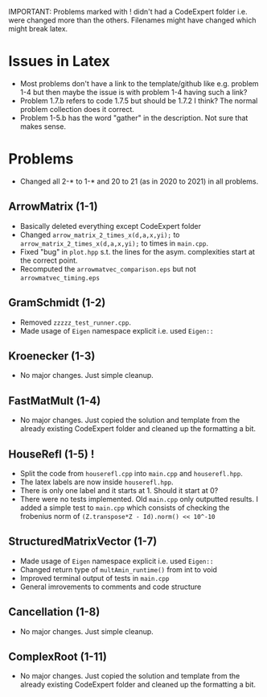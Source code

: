 IMPORTANT: Problems marked with ! didn't had a CodeExpert folder i.e. were
changed more than the others. Filenames might have changed which might break
latex.

# Issues in Latex
- Most problems don't have a link to the template/github like e.g. problem
  1-4 but then maybe the issue is with problem 1-4 having such a link?
- Problem 1.7.b refers to code 1.7.5 but should be 1.7.2 I think? The normal
  problem collection does it correct.
- Problem 1-5.b has the word "gather" in the description. Not sure that makes
  sense.

# Problems
- Changed all 2-* to 1-* and 20 to 21 (as in 2020 to 2021) in all problems.

## ArrowMatrix (1-1)
- Basically deleted everything except CodeExpert folder
- Changed `arrow_matrix_2_times_x(d,a,x,yi);` to 
  `arrow_matrix_2_times_x(d,a,x,yi);` to times in `main.cpp`.
- Fixed "bug" in `plot.hpp` s.t. the lines for the asym. complexities start
  at the correct point.
- Recomputed the `arrowmatvec_comparison.eps` but not
  `arrowmatvec_timing.eps`

## GramSchmidt (1-2)
- Removed `zzzzz_test_runner.cpp`.
- Made usage of `Eigen` namespace explicit i.e. used `Eigen::`

## Kroenecker (1-3)
- No major changes. Just simple cleanup.

## FastMatMult (1-4)
- No major changes. Just copied the solution and template from the already
  existing CodeExpert folder and cleaned up the formatting a bit.

## HouseRefl (1-5) !
- Split the code from `houserefl.cpp` into `main.cpp` and `houserefl.hpp`.
- The latex labels are now inside `houserefl.hpp`.
- There is only one label and it starts at 1. Should it start at 0?
- There were no tests implemented. Old `main.cpp` only outputted results. I
  added a simple test to `main.cpp` which consists of checking the frobenius
  norm of `(Z.transpose*Z - Id).norm() << 10^-10`

## StructuredMatrixVector (1-7)
- Made usage of `Eigen` namespace explicit i.e. used `Eigen::`
- Changed return type of `multAmin_runtime()` from int to void
- Improved terminal output of tests in `main.cpp`
- General imrovements to comments and code structure

## Cancellation (1-8)
- No major changes. Just simple cleanup.

## ComplexRoot (1-11)
- No major changes. Just copied the solution and template from the already
  existing CodeExpert folder and cleaned up the formatting a bit.
